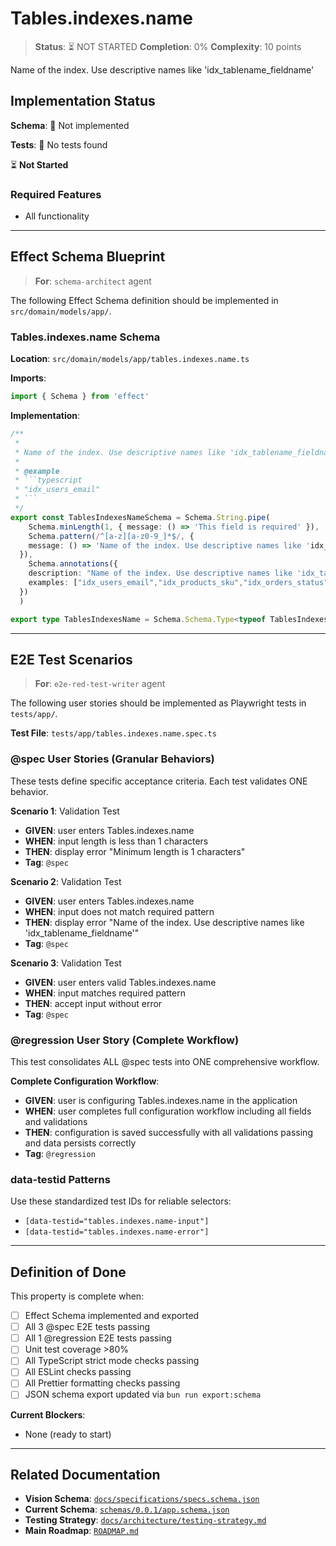 # Tables.indexes.name

> **Status**: ⏳ NOT STARTED
> **Completion**: 0%
> **Complexity**: 10 points

Name of the index. Use descriptive names like 'idx_tablename_fieldname'

## Implementation Status

**Schema**: 🔴 Not implemented

**Tests**: 🔴 No tests found

⏳ **Not Started**

### Required Features

- All functionality

---

## Effect Schema Blueprint

> **For**: `schema-architect` agent

The following Effect Schema definition should be implemented in `src/domain/models/app/`.

### Tables.indexes.name Schema

**Location**: `src/domain/models/app/tables.indexes.name.ts`

**Imports**:

```typescript
import { Schema } from 'effect'
```

**Implementation**:

```typescript
/**
 * 
 * Name of the index. Use descriptive names like 'idx_tablename_fieldname'
 * 
 * @example
 * ```typescript
 * "idx_users_email"
 * ```
 */
export const TablesIndexesNameSchema = Schema.String.pipe(
    Schema.minLength(1, { message: () => 'This field is required' }),
    Schema.pattern(/^[a-z][a-z0-9_]*$/, {
    message: () => 'Name of the index. Use descriptive names like 'idx_tablename_fieldname''
  }),
    Schema.annotations({
    description: "Name of the index. Use descriptive names like 'idx_tablename_fieldname'",
    examples: ["idx_users_email","idx_products_sku","idx_orders_status"]
  })
  )

export type TablesIndexesName = Schema.Schema.Type<typeof TablesIndexesNameSchema>
```

---

## E2E Test Scenarios

> **For**: `e2e-red-test-writer` agent

The following user stories should be implemented as Playwright tests in `tests/app/`.

**Test File**: `tests/app/tables.indexes.name.spec.ts`

### @spec User Stories (Granular Behaviors)

These tests define specific acceptance criteria. Each test validates ONE behavior.

**Scenario 1**: Validation Test

- **GIVEN**: user enters Tables.indexes.name
- **WHEN**: input length is less than 1 characters
- **THEN**: display error "Minimum length is 1 characters"
- **Tag**: `@spec`

**Scenario 2**: Validation Test

- **GIVEN**: user enters Tables.indexes.name
- **WHEN**: input does not match required pattern
- **THEN**: display error "Name of the index. Use descriptive names like 'idx_tablename_fieldname'"
- **Tag**: `@spec`

**Scenario 3**: Validation Test

- **GIVEN**: user enters valid Tables.indexes.name
- **WHEN**: input matches required pattern
- **THEN**: accept input without error
- **Tag**: `@spec`

### @regression User Story (Complete Workflow)

This test consolidates ALL @spec tests into ONE comprehensive workflow.

**Complete Configuration Workflow**:

- **GIVEN**: user is configuring Tables.indexes.name in the application
- **WHEN**: user completes full configuration workflow including all fields and validations
- **THEN**: configuration is saved successfully with all validations passing and data persists correctly
- **Tag**: `@regression`

### data-testid Patterns

Use these standardized test IDs for reliable selectors:

- `[data-testid="tables.indexes.name-input"]`
- `[data-testid="tables.indexes.name-error"]`

---

## Definition of Done

This property is complete when:

- [ ] Effect Schema implemented and exported
- [ ] All 3 @spec E2E tests passing
- [ ] All 1 @regression E2E tests passing
- [ ] Unit test coverage >80%
- [ ] All TypeScript strict mode checks passing
- [ ] All ESLint checks passing
- [ ] All Prettier formatting checks passing
- [ ] JSON schema export updated via `bun run export:schema`

**Current Blockers**:

- None (ready to start)

---

## Related Documentation

- **Vision Schema**: [`docs/specifications/specs.schema.json`](../specs.schema.json)
- **Current Schema**: [`schemas/0.0.1/app.schema.json`](../../schemas/0.0.1/app.schema.json)
- **Testing Strategy**: [`docs/architecture/testing-strategy.md`](../../architecture/testing-strategy.md)
- **Main Roadmap**: [`ROADMAP.md`](../../../ROADMAP.md)

